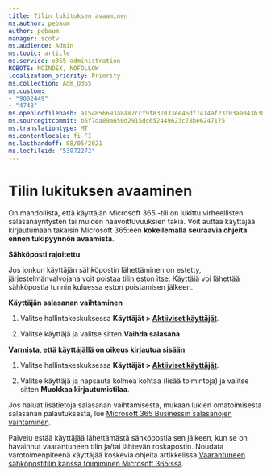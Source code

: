 ```yaml
---
title: Tilin lukituksen avaaminen
ms.author: pebaum
author: pebaum
manager: scotv
ms.audience: Admin
ms.topic: article
ms.service: o365-administration
ROBOTS: NOINDEX, NOFOLLOW
localization_priority: Priority
ms.collection: Adm_O365
ms.custom:
- "9002449"
- "4748"
ms.openlocfilehash: a154856693a8a87ccf9f832d33ee46df7414af23f03aa043b38e6a6c64d5ebaa
ms.sourcegitcommit: b5f7da89a650d2915dc652449623c78be6247175
ms.translationtype: MT
ms.contentlocale: fi-FI
ms.lasthandoff: 08/05/2021
ms.locfileid: "53972272"
---
```

# <a name="unlocking-an-account"></a>Tilin lukituksen avaaminen

On mahdollista, että käyttäjän Microsoft 365 -tili on lukittu virheellisten salasanayritysten tai muiden haavoittuvuuksien takia. Voit auttaa käyttäjää kirjautumaan takaisin Microsoft 365:een **kokeilemalla seuraavia ohjeita ennen tukipyynnön avaamista**. 

**Sähköposti rajoitettu**

Jos jonkun käyttäjän sähköpostin lähettäminen on estetty, järjestelmänvalvojana voit [poistaa tilin eston itse](/microsoft-365/security/office-365-security/removing-user-from-restricted-users-portal-after-spam). Käyttäjä voi lähettää sähköpostia tunnin kuluessa eston poistamisen jälkeen.

**Käyttäjän salasanan vaihtaminen**

1. Valitse hallintakeskuksessa **Käyttäjät > [Aktiiviset käyttäjät](https://admin.microsoft.com/Adminportal/Home?source=applauncher#/users)**.

2. Valitse käyttäjä ja valitse sitten **Vaihda salasana**.

**Varmista, että käyttäjällä on oikeus kirjautua sisään**

1. Valitse hallintakeskuksessa **Käyttäjät > [Aktiiviset käyttäjät](https://admin.microsoft.com/Adminportal/Home?source=applauncher#/users)**.

2. Valitse käyttäjä ja napsauta kolmea kohtaa (lisää toimintoja) ja valitse sitten **Muokkaa kirjautumistilaa**.

Jos haluat lisätietoja salasanan vaihtamisesta, mukaan lukien omatoimisesta salasanan palautuksesta, lue [Microsoft 365 Businessin salasanojen vaihtaminen](/microsoft-365/admin/add-users/reset-passwords).

Palvelu estää käyttäjää lähettämästä sähköpostia sen jälkeen, kun se on havainnut vaarantuneen tilin ja/tai lähtevän roskapostin. Noudata varotoimenpiteenä käyttäjää koskevia ohjeita artikkelissa [Vaarantuneen sähköpostitilin kanssa toimiminen Microsoft 365:ssä](/microsoft-365/security/office-365-security/responding-to-a-compromised-email-account).
